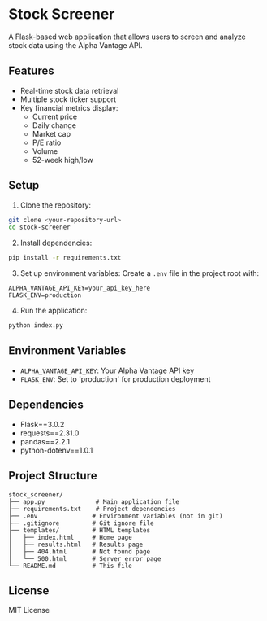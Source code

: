 # Stock Screener

A Flask-based web application that allows users to screen and analyze stock data using the Alpha Vantage API.

## Features

- Real-time stock data retrieval
- Multiple stock ticker support
- Key financial metrics display:
  - Current price
  - Daily change
  - Market cap
  - P/E ratio
  - Volume
  - 52-week high/low

## Setup

1. Clone the repository:
```bash
git clone <your-repository-url>
cd stock-screener
```

2. Install dependencies:
```bash
pip install -r requirements.txt
```

3. Set up environment variables:
Create a `.env` file in the project root with:
```
ALPHA_VANTAGE_API_KEY=your_api_key_here
FLASK_ENV=production
```

4. Run the application:
```bash
python index.py
```

## Environment Variables

- `ALPHA_VANTAGE_API_KEY`: Your Alpha Vantage API key
- `FLASK_ENV`: Set to 'production' for production deployment

## Dependencies

- Flask==3.0.2
- requests==2.31.0
- pandas==2.2.1
- python-dotenv==1.0.1

## Project Structure

```
stock_screener/
├── app.py              # Main application file
├── requirements.txt    # Project dependencies
├── .env               # Environment variables (not in git)
├── .gitignore         # Git ignore file
├── templates/         # HTML templates
│   ├── index.html     # Home page
│   ├── results.html   # Results page
│   ├── 404.html       # Not found page
│   └── 500.html       # Server error page
└── README.md          # This file
```

## License

MIT License 

